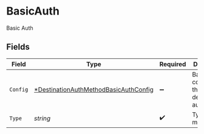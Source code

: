 # BasicAuth

Basic Auth


## Fields

| Field                                                                                                | Type                                                                                                 | Required                                                                                             | Description                                                                                          |
| ---------------------------------------------------------------------------------------------------- | ---------------------------------------------------------------------------------------------------- | ---------------------------------------------------------------------------------------------------- | ---------------------------------------------------------------------------------------------------- |
| `Config`                                                                                             | [*DestinationAuthMethodBasicAuthConfig](../../models/shared/destinationauthmethodbasicauthconfig.md) | :heavy_minus_sign:                                                                                   | Basic auth config for the destination's auth method                                                  |
| `Type`                                                                                               | *string*                                                                                             | :heavy_check_mark:                                                                                   | Type of auth method                                                                                  |